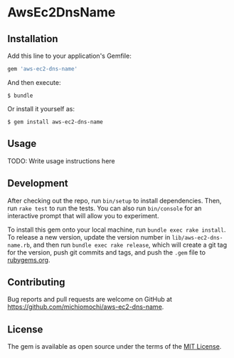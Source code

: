 # AwsEc2DnsName

## Installation

Add this line to your application's Gemfile:

```ruby
gem 'aws-ec2-dns-name'
```

And then execute:

    $ bundle

Or install it yourself as:

    $ gem install aws-ec2-dns-name

## Usage

TODO: Write usage instructions here

## Development

After checking out the repo, run `bin/setup` to install dependencies. Then, run `rake test` to run the tests. You can also run `bin/console` for an interactive prompt that will allow you to experiment.

To install this gem onto your local machine, run `bundle exec rake install`. To release a new version, update the version number in `lib/aws-ec2-dns-name.rb`, and then run `bundle exec rake release`, which will create a git tag for the version, push git commits and tags, and push the `.gem` file to [rubygems.org](https://rubygems.org).

## Contributing

Bug reports and pull requests are welcome on GitHub at https://github.com/michiomochi/aws-ec2-dns-name.


## License

The gem is available as open source under the terms of the [MIT License](http://opensource.org/licenses/MIT).

